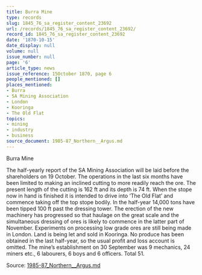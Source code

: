 ```yaml
---
title: Burra Mine
type: records
slug: 1845_76_sa_register_content_23692
url: /records/1845_76_sa_register_content_23692/
record_id: 1845_76_sa_register_content_23692
date: '1870-10-15'
date_display: null
volume: null
issue_number: null
page: '6'
article_type: news
issue_reference: 15October 1870, page 6
people_mentioned: []
places_mentioned:
- Burra
- SA Mining Association
- London
- Kooringa
- The Old Flat
topics:
- mining
- industry
- business
source_document: 1985-87_Northern__Argus.md
---
```


Burra Mine

The half-yearly report of the SA Mining Association will be laid before the shareholders on 19 October.  The operations in the last six months have been limited to making an inclined cutting to more readily reach the ore.  The present length of the cutting is 162 ft and its depth is 74 ft.  When the stope now in hand is finished it is intended to drive into ‘The Old Flat’ and commence taking off the top stope bodily.  In the half-year 14,000 tons have been tipped 100 ft past the dressing tower.  The erection of the new machinery has progressed so that haulage on the great scale and the simultaneous dressing of ores is likely to commence in the latter part of November.  Experiments on processing low grade ores are still being made in London.  Land is being let and sold in Kooringa.  No produce has been obtained in the last half-year, so the usual profit and loss account is omitted.  The mine’s establishment on 30 September was 9 mechanics, 24 miners etc., 6 labourers, 6 boys and 6 officers.  Total 51.

Source: [1985-87_Northern__Argus.md](/downloads/markdown/1985-87_Northern__Argus.md)
